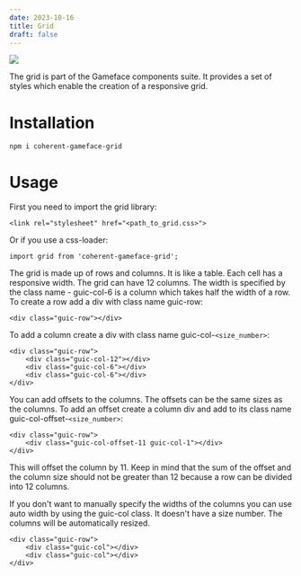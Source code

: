 ```yaml
---
date: 2023-10-16
title: Grid
draft: false
---
```


<!--Copyright (c) Coherent Labs AD. All rights reserved. Licensed under the MIT License. See License.txt in the project root for license information. -->

<a href="https://www.npmjs.com/package/coherent-gameface-grid"><img src="http://img.shields.io/npm/v/coherent-gameface-grid.svg?style=flat-square"/></a>

The grid is part of the Gameface components suite. It provides a set of styles which enable the creation of
a responsive grid.

Installation
===================

`npm i coherent-gameface-grid`

Usage
===================
First you need to import the grid library:

~~~~{.html}
<link rel="stylesheet" href="<path_to_grid.css>">
~~~~

Or if you use a css-loader:

~~~~~{.js}
import grid from 'coherent-gameface-grid';
~~~~~

The grid is made up of rows and columns. It is like a table. Each cell has a responsive width. The grid can have 12 columns. The width is specified by the class name - guic-col-6 is a column which takes half the width of a row. To create a row add a div with class name guic-row:

~~~~~{.html}
<div class="guic-row"></div>
~~~~~

To add a column create a div with class name guic-col-`<size_number>`:

~~~~~{.html}
<div class="guic-row">
    <div class="guic-col-12"></div>
    <div class="guic-col-6"></div>
    <div class="guic-col-6"></div>
</div>
~~~~~

You can add offsets to the columns. The offsets can be the same sizes as the columns. To add an offset create a column div and add to its class name guic-col-offset-`<size_number>`:

~~~~~{.html}
<div class="guic-row">
    <div class="guic-col-offset-11 guic-col-1"></div>
</div>
~~~~~

This will offset the column by 11. Keep in mind that the sum of the offset and the column size should not be greater than 12 because a row can be divided into 12 columns.

If you don't want to manually specify the widths of the columns you can use auto width by using the guic-col class. It doesn't have a size number. The columns will be automatically resized.

~~~~~{.html}
<div class="guic-row">
    <div class="guic-col"></div>
    <div class="guic-col"></div>
</div>
~~~~~